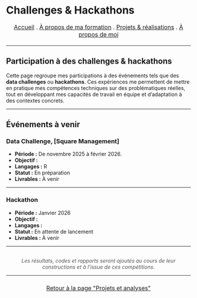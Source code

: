 # Challenges & Hackathons

<nav style="text-align:center; font-size:16px; margin-bottom:20px;">
  <a href="index.html">Accueil</a> .
  <a href="matieres.html">À propos de ma formation</a> .
  <a href="projets.html">Projets & réalisations</a> .
  <a href="cv.html">À propos de moi</a>
</nav>

---

## Participation à des challenges & hackathons

Cette page regroupe mes participations à des événements tels que des **data challenges** ou **hackathons**.
Ces expériences me permettent de mettre en pratique mes compétences techniques sur des problématiques réelles, tout en développant mes capacités de travail en équipe et d’adaptation à des contextes concrets.

---

## Événements à venir

### Data Challenge, [Square Management]
- **Période :** De novembre 2025 à février 2026.
- **Objectif :**  
- **Langages :** R  
- **Statut :** En préparation  
- **Livrables :** À venir

---

### Hackathon 
- **Période :** Janvier 2026  
- **Objectif :** 
- **Langages :** 
- **Statut :** En attente de lancement  
- **Livrables :** À venir

---

<p style="text-align:center; font-style:italic; color:#555; margin-top:30px;">
Les résultats, codes et rapports seront ajoutés au cours de leur constructions et à l’issue de ces compétitions.
</p>

___


<p style="text-align:center; font-size:16px; margin:24px 0;">
  <a href="projets.html"> Retour à la page "Projets et analyses"</a>
</p>
